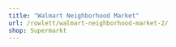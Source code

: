 ```yaml
---
title: "Walmart Neighborhood Market"
url: /rowlett/walmart-neighborhood-market-2/
shop: Supermarkt
---
```

